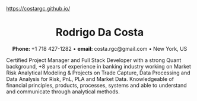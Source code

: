 https://costargc.github.io/

<h1 style="align-items: center; text-align: center;">Rodrigo Da Costa</h1>

<p style="align-items: center; text-align: center;"><strong>Phone: </strong>+1 718 427-1282 &bull; <strong>email: </strong> costa.rgc@gmail.com &bull; New York, US</p>

<p>Certified Project Manager and Full Stack Developer with a strong Quant background, +8 years of experience in banking industry working on Market Risk Analytical Modeling &amp; Projects on Trade Capture, Data Processing and Data Analysis for Risk, PnL, PLA and Market Data. Knowledgeable of financial principles, products, processes, systems and able to understand and communicate through analytical methods.</p>